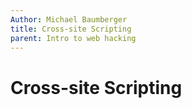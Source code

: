 ```yaml
---
Author: Michael Baumberger
title: Cross-site Scripting
parent: Intro to web hacking
---
```


# Cross-site Scripting